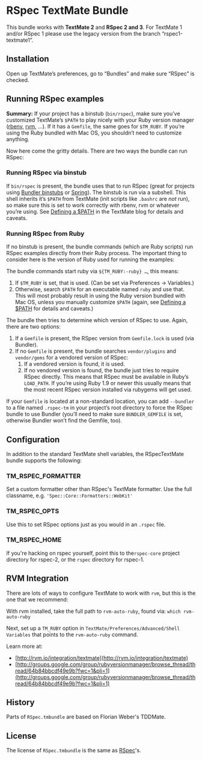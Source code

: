 # RSpec TextMate Bundle

This bundle works with **TextMate 2** and **RSpec 2 and 3**. For TextMate 1 and/or RSpec 1 please use the legacy version from the branch “rspec1-textmate1”.

## Installation

Open up TextMate’s preferences, go to “Bundles” and make sure “RSpec” is checked.

## Running RSpec examples

__Summary:__ If your project has a binstub (`bin/rspec`), make sure you’ve customized TextMate’s `$PATH` to play nicely with your Ruby version manager ([rbenv](https://github.com/sstephenson/rbenv), [rvm](http://rvm.io/), …). If it has a `Gemfile`, the same goes for `$TM_RUBY`. If you’re using the Ruby bundled with Mac OS, you shouldn’t need to customize anything.

Now here come the gritty details. There are two ways the bundle can run RSpec:

### Running RSpec via binstub

If `bin/rspec` is present, the bundle uses that to run RSpec (great for projects using [Bundler binstubs](http://bundler.io/v1.6/man/bundle-exec.1.html#BUNDLE-INSTALL-BINSTUBS) or [Spring](https://github.com/rails/spring)). The binstub is run via a subshell. This shell inherits it’s `$PATH` from TextMate (init scripts like `.bashrc` are _not_ run), so make sure this is set to work correctly with rbenv, rvm or whatever you’re using. See [Defining a $PATH](http://blog.macromates.com/2014/defining-a-path/) in the TextMate blog for details and caveats.

### Running RSpec from Ruby

If no binstub is present, the bundle commands (which are Ruby scripts) run RSpec examples directly from their Ruby process. The important thing to consider here is the version of Ruby used for running the examples: 

The bundle commands start ruby via `${TM_RUBY:-ruby} …`, this means: 

1. If `$TM_RUBY` is set, that is used. (Can be set via Preferences → Variables.)
2. Otherwise, search `$PATH` for an executable named `ruby` and use that. This will most probably result in using the Ruby version bundled with Mac OS, unless you manually customize `$PATH` (again, see [Defining a $PATH](http://blog.macromates.com/2014/defining-a-path/) for details and caveats.)

The bundle then tries to determine which version of RSpec to use. Again, there are two options:

1. If a `Gemfile` is present, the RSpec version from `Gemfile.lock` is used (via Bundler).
2. If no `Gemfile` is present, the bundle searches `vendor/plugins` and `vendor/gems` for a vendored version of RSpec:
    1. If a vendored version is found, it is used.
    2. If no vendored version is found, the bundle just tries to require RSpec directly. This means that RSpec must be available in Ruby’s `LOAD_PATH`. If you’re using Ruby 1.9 or newer this usually means that the most recent RSpec version installed via rubygems will get used.

If your `Gemfile` is located at a non-standard location, you can add `--bundler` to a file named `.rspec-tm` in your project’s root directory to force the RSpec bundle to use Bundler (you’ll need to make sure `BUNDLER_GEMFILE` is set, otherwise Bundler won’t find the Gemfile, too). 


## Configuration

In addition to the standard TextMate shell variables, the RSpecTextMate bundle supports the following:

### TM\_RSPEC\_FORMATTER

Set a custom formatter other than RSpec's TextMate formatter. Use the full classname, e.g. `'Spec::Core::Formatters::WebKit'`

### TM\_RSPEC\_OPTS

Use this to set RSpec options just as you would in an `.rspec` file.

### TM\_RSPEC\_HOME

If you're hacking on rspec yourself, point this to the`rspec-core` project directory for rspec-2, or the `rspec`
directory for rspec-1.

## RVM Integration

There are lots of ways to configure TextMate to work with `rvm`,
but this is the one that we recommend:

With rvm installed, take the full path to `rvm-auto-ruby`, 
found via: `which rvm-auto-ruby`

Next, set up a `TM_RUBY` option in
`TextMate/Preferences/Advanced/Shell Variables` that points to the
`rvm-auto-ruby` command.

Learn more at:

* [http://rvm.io/integration/textmate](http://rvm.io/integration/textmate)
* [http://groups.google.com/group/rubyversionmanager/browse_thread/thread/64b84bbcdf49e9b?fwc=1&pli=1](http://groups.google.com/group/rubyversionmanager/browse_thread/thread/64b84bbcdf49e9b?fwc=1&pli=1)

## History

Parts of `RSpec.tmbundle` are based on Florian Weber's TDDMate.

## License

The license of `RSpec.tmbundle` is the same as
[RSpec](http://github.com/rspec/rspec/blob/master/License.txt)'s.

